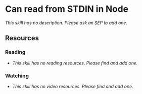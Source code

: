 # Can read from STDIN in Node

_This skill has no description. Please ask an SEP to add one._

## Resources

### Reading

- _This skill has no reading resources. Please find and add one._

### Watching

- _This skill has no video resources. Please find and add one._
